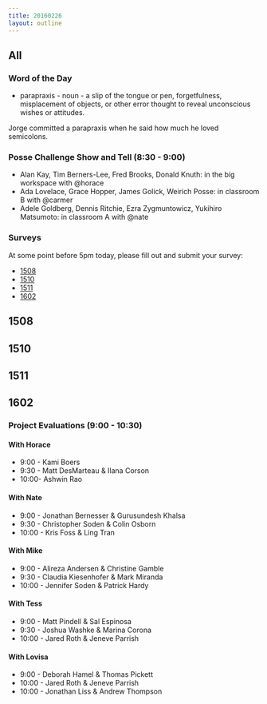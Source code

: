```yaml
---
title: 20160226
layout: outline
---
```


## All

### Word of the Day

* parapraxis - noun - a slip of the tongue or pen, forgetfulness, misplacement of objects, or other error
thought to reveal unconscious wishes or attitudes.

Jorge committed a parapraxis when he said how much he loved semicolons.

### Posse Challenge Show and Tell (8:30 - 9:00)

* Alan Kay, Tim Berners-Lee, Fred Brooks, Donald Knuth: in the big workspace with @horace
* Ada Lovelace, Grace Hopper, James Golick, Weirich Posse:  in classroom B with @carmer
* Adele Goldberg, Dennis Ritchie, Ezra Zygmuntowicz, Yukihiro Matsumoto: in classroom A with @nate

### Surveys

At some point before 5pm today, please fill out and submit your survey:

* [1508]()
* [1510]()
* [1511]()
* [1602]()

## 1508

## 1510

## 1511

## 1602

### Project Evaluations (9:00 - 10:30)

#### With Horace
* 9:00 - Kami Boers
* 9:30 - Matt DesMarteau & Ilana Corson
* 10:00- Ashwin Rao

#### With Nate
* 9:00 - Jonathan Bernesser & Gurusundesh Khalsa
* 9:30 - Christopher Soden  & Colin Osborn
* 10:00 - Kris Foss & Ling Tran

#### With Mike
* 9:00 - Alireza Andersen & Christine Gamble
* 9:30 - Claudia Kiesenhofer & Mark Miranda
* 10:00 - Jennifer Soden & Patrick Hardy

#### With Tess
* 9:00 - Matt Pindell & Sal Espinosa
* 9:30 - Joshua Washke & Marina Corona
* 10:00 - Jared Roth & Jeneve Parrish

#### With Lovisa
* 9:00 - Deborah Hamel & Thomas Pickett
* 10:00 - Jared Roth & Jeneve Parrish
* 10:00 - Jonathan Liss & Andrew Thompson


